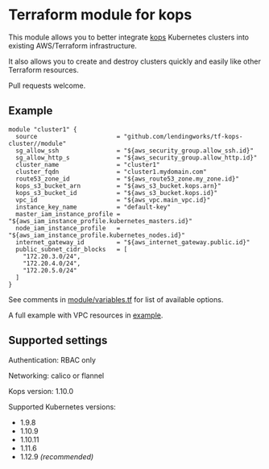 # Terraform module for kops

This module allows you to better integrate [kops](https://github.com/kubernetes/kops) Kubernetes clusters into existing AWS/Terraform infrastructure.

It also allows you to create and destroy clusters quickly and easily like other Terraform resources.

Pull requests welcome.

## Example

```hcl
module "cluster1" {
  source                      = "github.com/lendingworks/tf-kops-cluster//module"
  sg_allow_ssh                = "${aws_security_group.allow_ssh.id}"
  sg_allow_http_s             = "${aws_security_group.allow_http.id}"
  cluster_name                = "cluster1"
  cluster_fqdn                = "cluster1.mydomain.com"
  route53_zone_id             = "${aws_route53_zone.my_zone.id}"
  kops_s3_bucket_arn          = "${aws_s3_bucket.kops.arn}"
  kops_s3_bucket_id           = "${aws_s3_bucket.kops.id}"
  vpc_id                      = "${aws_vpc.main_vpc.id}"
  instance_key_name           = "default-key"
  master_iam_instance_profile = "${aws_iam_instance_profile.kubernetes_masters.id}"
  node_iam_instance_profile   = "${aws_iam_instance_profile.kubernetes_nodes.id}"
  internet_gateway_id         = "${aws_internet_gateway.public.id}"
  public_subnet_cidr_blocks   = [
    "172.20.3.0/24",
    "172.20.4.0/24",
    "172.20.5.0/24"
  ]
}
```

See comments in [module/variables.tf](module/variables.tf) for list of available options.

A full example with VPC resources in [example](example).

## Supported settings

Authentication: RBAC only

Networking: calico or flannel

Kops version: 1.10.0

Supported Kubernetes versions:
  - 1.9.8
  - 1.10.9
  - 1.10.11
  - 1.11.6
  - 1.12.9 _(recommended)_
